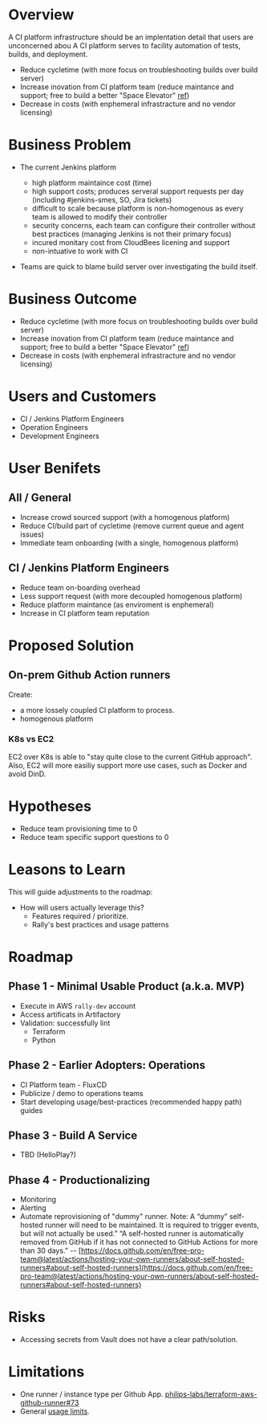 # Overview

A CI platform infrastructure should be an implentation detail that users are unconcerned abou
A CI platform serves to facility automation of tests, builds, and deployment.

 - Reduce cycletime (with more focus on troubleshooting builds over build server)
 - Increase inovation from CI platform team (reduce maintance and support; free to build a better "Space Elevator" [ref](https://docs.google.com/presentation/d/17XkhdQtP1ThbOH_C8JYm0Zygsv0bhpPWIjnQX8BMeM4/edit#slide=id.gaad5158c7d_3_244))
 - Decrease in costs  (with enphemeral infrastracture and no vendor licensing)
# Business Problem

 - The current Jenkins platform
	 - high platform maintaince cost (time)
	 - high support costs; produces serveral support requests per day (including #jenkins-smes, SO, Jira tickets)
	 - difficult to scale because platform is non-homogenous as every team is allowed to modify their controller
	 - security concerns, each team can configure their controller without best practices (managing Jenkins is not their primary focus)
	 - incured monitary cost from CloudBees licening and support
	 - non-intuative to work with CI

 - Teams are quick to blame build server over investigating the build itself.
 
# Business Outcome

 - Reduce cycletime (with more focus on troubleshooting builds over build server)
 - Increase inovation from CI platform team (reduce maintance and support; free to build a better "Space Elevator" [ref](https://docs.google.com/presentation/d/17XkhdQtP1ThbOH_C8JYm0Zygsv0bhpPWIjnQX8BMeM4/edit#slide=id.gaad5158c7d_3_244))
 - Decrease in costs  (with enphemeral infrastracture and no vendor licensing)

# Users and Customers

 - CI / Jenkins Platform Engineers
 - Operation Engineers
 - Development Engineers

# User Benifets

## All / General

 - Increase crowd sourced support (with a homogenous platform)
 - Reduce CI/build part of cycletime (remove current queue and agent issues)
 - Immediate team onboarding (with a single, homogenous platform)

## CI / Jenkins Platform Engineers

 - Reduce team on-boarding overhead
 - Less support request (with more decoupled homogenous platform)
 - Reduce platform maintance (as enviroment is enphemeral)
 - Increase in CI platform team reputation

# Proposed Solution

## On-prem Github Action runners

Create:
 - a more lossely coupled CI platform to process.
 - homogenous platform

### K8s vs EC2
EC2 over K8s is able to "stay quite close to the current GitHub approach". Also, EC2 will more easiliy support more use cases,  such as Docker and avoid DinD.

# Hypotheses

- Reduce team provisioning time to 0
- Reduce team specific support questions to 0

# Leasons to Learn

This will guide adjustments to the roadmap:

 - How will users actually leverage this?
	 - Features required / prioritize.
	 - Rally's best practices and usage patterns

# Roadmap

## Phase 1 - Minimal Usable Product (a.k.a. MVP)

 - Execute in AWS `rally-dev` account
 - Access artificats in Artifactory
 - Validation: successfully lint
	 - Terraform 
	 - Python

## Phase 2 - Earlier Adopters: Operations

 - CI Platform team - FluxCD
 - Publicize / demo to operations teams
 - Start developing usage/best-practices (recommended happy path) guides

## Phase 3 - Build A Service

 - TBD (HelloPlay?)

## Phase 4 - Productionalizing

 - Monitoring
 - Alerting
 - Automate reprovisioning of "dummy" runner.
   Note: A “dummy” self-hosted runner will need to be maintained. It is required to trigger events, but will not actually be used.”  “A self-hosted runner is automatically removed from GitHub if it has not connected to GitHub Actions for more than 30 days.” -- [https://docs.github.com/en/free-pro-team@latest/actions/hosting-your-own-runners/about-self-hosted-runners#about-self-hosted-runners](https://docs.github.com/en/free-pro-team@latest/actions/hosting-your-own-runners/about-self-hosted-runners#about-self-hosted-runners)

# Risks

 - Accessing secrets from Vault does not have a clear path/solution.

# Limitations

 - One runner / instance type per Github App. [philips-labs/terraform-aws-github-runner#73](https://github.com/philips-labs/terraform-aws-github-runner/issues/73)
 - General [usage limits](https://docs.github.com/en/actions/hosting-your-own-runners/about-self-hosted-runners#usage-limits).
<!--stackedit_data:
eyJoaXN0b3J5IjpbLTEwMDE1NzkwOTksMTI3NjgxNDAzNCwtMT
M0OTQyMDkxOF19
-->